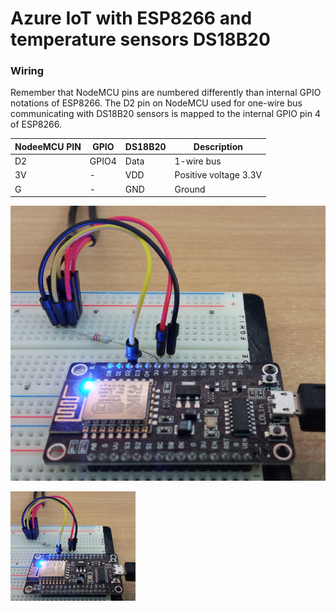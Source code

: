 # Azure IoT with ESP8266 and temperature sensors DS18B20

### Wiring

Remember that NodeMCU pins are numbered differently than internal GPIO notations of ESP8266. The D2 pin on NodeMCU used for one-wire bus communicating with DS18B20 sensors is mapped to the internal GPIO pin 4 of ESP8266.

| NodeeMCU PIN      | GPIO | DS18B20 | Description |
| ----------- | ----------- | -----|-----|
| D2      | GPIO4       |  Data | 1-wire bus |
| 3V   | -        | VDD | Positive voltage 3.3V |
| G | - | GND | Ground |

![wiring](docs/breadboard.png)


<img src="https://github.com/czpene1/ESP8266/blob/master/Azure/aziot_esp8266_ds18b20/docs/breadboard.png" width="200">
